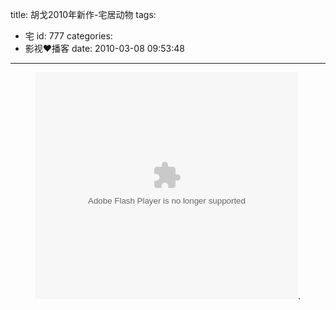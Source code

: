 title: 胡戈2010年新作-宅居动物
tags:
  - 宅
id: 777
categories:
  - 影视❤播客
date: 2010-03-08 09:53:48
---

<p style="text-align: center;"><object classid="clsid:d27cdb6e-ae6d-11cf-96b8-444553540000" width="420" height="363" codebase="http://download.macromedia.com/pub/shockwave/cabs/flash/swflash.cab#version=6,0,40,0"><param name="allowFullScreen" value="true" /><param name="allowscriptaccess" value="always" /><param name="wmode" value="opaque" /><param name="src" value="http://www.tudou.com/v/Yb4ua9UoIA0" /><param name="allowfullscreen" value="true" /><embed type="application/x-shockwave-flash" width="420" height="363" src="http://www.tudou.com/v/Yb4ua9UoIA0" wmode="opaque" allowscriptaccess="always" allowfullscreen="true"></embed></object>.